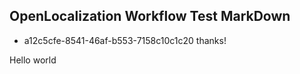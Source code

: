 ## OpenLocalization Workflow Test MarkDown
* a12c5cfe-8541-46af-b553-7158c10c1c20 
thanks!

Hello world